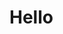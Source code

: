 

<!---
CCMatson/CCMatson is a ✨ special ✨ repository because its `README.md` (this file) appears on your GitHub profile.
You can click the Preview link to take a look at your changes.
--->
# Hello 
